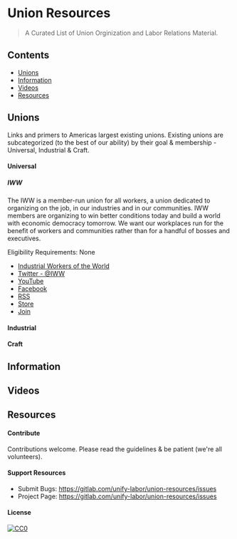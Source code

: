 # Union Resources #

> A Curated List of Union Orginization and Labor Relations Material.

## Contents

- [Unions](#unions)
- [Information](#information)
- [Videos](#videos)
- [Resources](#resources)


## Unions

Links and primers to Americas largest existing unions. Existing unions are subcategorized (to the best of our ability) by their goal & membership - Universal, Industrial & Craft.

#### Universal

##### IWW

The IWW is a member-run union for all workers, a union dedicated to organizing on the job, in our industries and in our communities. IWW members are organizing to win better conditions today and build a world with economic democracy tomorrow. We want our workplaces run for the benefit of workers and communities rather than for a handful of bosses and executives.

Eligibility Requirements: None

- [Industrial Workers of the World](https://www.iww.org/)
- [Twitter - @IWW](https://twitter.com/IWW)
- [YouTube](https://www.youtube.com/user/TheIndustrialWorkers)
- [Facebook](https://www.facebook.com/iww.org)
- [RSS](https://www.iww.org/node/feed)
- [Store](https://store.iww.org/)
- [Join](https://www.iww.org/content/join-one-big-union)


#### Industrial

#### Craft


## Information

## Videos

## Resources


#### Contribute

Contributions welcome. Please read the guidelines & be patient (we're all volunteers).

#### Support Resources

* Submit Bugs:  https://gitlab.com/unify-labor/union-resources/issues
* Project Page:  https://gitlab.com/unify-labor/union-resources/issues

#### License

[![CC0](https://mirrors.creativecommons.org/presskit/buttons/88x31/svg/cc-zero.svg)](https://creativecommons.org/publicdomain/zero/1.0)
